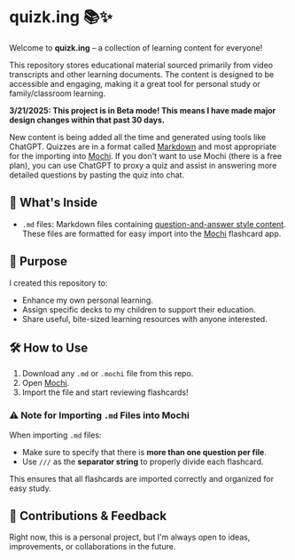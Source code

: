# quizk.ing 📚✨

Welcome to **quizk.ing** – a collection of learning content for everyone!

This repository stores educational material sourced primarily from video transcripts and other learning documents. The content is designed to be accessible and engaging, making it a great tool for personal study or family/classroom learning.

**3/21/2025: This project is in Beta mode! This means I have made major design changes within that past 30 days.**

New content is being added all the time and generated using tools like ChatGPT. Quizzes are in a format called [Markdown](https://www.markdownguide.org/basic-syntax/) and most appropriate for the importing into [Mochi](https://mochi.cards/). If you don't want to use Mochi (there is a free plan), you can use ChatGPT to proxy a quiz and assist in answering more detailed questions by pasting the quiz into chat. 

## 📄 What's Inside

- `.md` files: Markdown files containing [question-and-answer style content](https://mochi.cards/docs/#cards). These files are formatted for easy import into the [Mochi](https://mochi.cards/) flashcard app.

## 🚀 Purpose

I created this repository to:

- Enhance my own personal learning.
- Assign specific decks to my children to support their education.
- Share useful, bite-sized learning resources with anyone interested.

## 🛠️ How to Use

1. Download any `.md` or `.mochi` file from this repo.
2. Open [Mochi](https://mochi.cards/).
3. Import the file and start reviewing flashcards!

### ⚠️ Note for Importing `.md` Files into Mochi
When importing `.md` files:
- Make sure to specify that there is **more than one question per file**.
- Use `///` as the **separator string** to properly divide each flashcard.

This ensures that all flashcards are imported correctly and organized for easy study.

## 🌱 Contributions & Feedback

Right now, this is a personal project, but I'm always open to ideas, improvements, or collaborations in the future.

